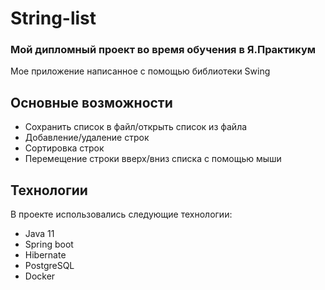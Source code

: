 # String-list
### Мой дипломный проект во время обучения в Я.Практикум

Мое приложение написанное с помощью библиотеки Swing

## Основные возможности

- Сохранить список в файл/открыть список из файла
- Добавление/удаление строк
- Сортировка строк
- Перемещение строки вверх/вниз списка с помощью мыши

## Технологии

В проекте использовались следующие технологии:

- Java 11
- Spring boot
- Hibernate
- PostgreSQL
- Docker
